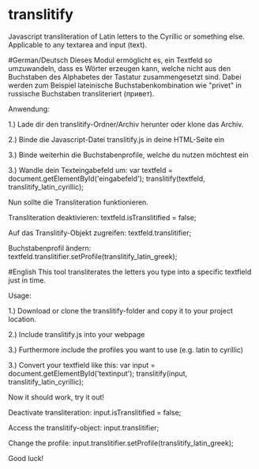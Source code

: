 # translitify
Javascript transliteration of Latin letters to the Cyrillic or something else. Applicable to any textarea and input (text).

#German/Deutsch
Dieses Modul ermöglicht es, ein Textfeld so umzuwandeln, 
dass es Wörter erzeugen kann, welche nicht aus den Buchstaben des Alphabetes der Tastatur zusammengesetzt sind.
Dabei werden zum Beispiel lateinische Buchstabenkombination wie "privet" in russische Buchstaben transliteriert (привет).

Anwendung:

1.) Lade dir den translitify-Ordner/Archiv herunter oder klone das Archiv.

2.) Binde die Javascript-Datei translitify.js in deine HTML-Seite ein
<script src="translitify.js"></script>

3.) Binde weiterhin die Buchstabenprofile, welche du nutzen möchtest ein
<script src="profiles/latin/cyrillic.js"></script>

3.) Wandle dein Texteingabefeld um:
var textfeld = document.getElementById('eingabefeld');
translitify(textfeld, translitify_latin_cyrillic);

Nun sollte die Transliteration funktionieren.

Transliteration deaktivieren:
textfeld.isTranslitified = false;

Auf das Translitify-Objekt zugreifen:
textfeld.translitifier;

Buchstabenprofil ändern:
textfeld.translitifier.setProfile(translitify_latin_greek);


#English
This tool transliterates the letters you type into a specific textfield just in time.

Usage:

1.) Download or clone the translitify-folder and copy it to your project location.

2.) Include translitify.js into your webpage
<script src="translitify.js"></script>

3.) Furthermore include the profiles you want to use (e.g. latin to cyrillic)
<script src="profiles/latin/cyrillic.js"></script>

3.) Convert your textfield like this:
var input = document.getElementById('textinput');
translitify(input, translitify_latin_cyrillic);

Now it should work, try it out!

Deactivate transliteration:
input.isTranslitified = false;

Access the translitify-object:
input.translitifier;

Change the profile:
input.translitifier.setProfile(translitify_latin_greek);

Good luck!
